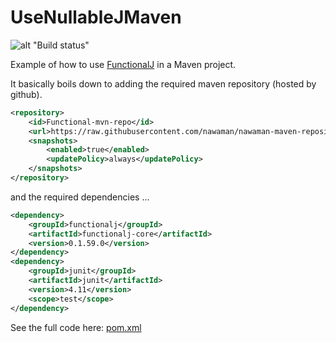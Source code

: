 # UseNullableJMaven

![alt "Build status"](https://travis-ci.org/NawaMan/UseFunctionalJMaven.svg?branch=master)

Example of how to use [FunctionalJ](https://github.com/NawaMan/FunctionalJ) in a Maven project.

It basically boils down to adding the required maven repository (hosted by github).

```xml
<repository>
	<id>Functional-mvn-repo</id>
	<url>https://raw.githubusercontent.com/nawaman/nawaman-maven-repository/master/</url>
	<snapshots>
		<enabled>true</enabled>
		<updatePolicy>always</updatePolicy>
	</snapshots>
</repository>
```

and the required dependencies ...

```xml
<dependency>
	<groupId>functionalj</groupId>
	<artifactId>functionalj-core</artifactId>
	<version>0.1.59.0</version>
</dependency>
<dependency>
	<groupId>junit</groupId>
	<artifactId>junit</artifactId>
	<version>4.11</version>
	<scope>test</scope>
</dependency>
```
See the full code here: [pom.xml](https://github.com/NawaMan/UseFunctionalJMaven/blob/master/pom.xml)

